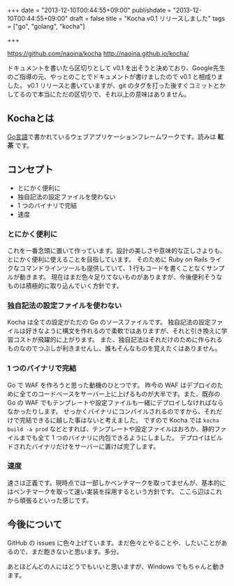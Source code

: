 +++
date = "2013-12-10T00:44:55+09:00"
publishdate = "2013-12-10T00:44:55+09:00"
draft = false
title = "Kocha v0.1 リリースしました"
tags = ["go", "golang", "kocha"]

+++

https://github.com/naoina/kocha
http://naoina.github.io/kocha/

ドキュメントを書いたら区切りとして v0.1 を出そうと決めており、Google先生のご指導の元、やっとのことでドキュメントが書けましたので v0.1 と相成りました。
v0.1 リリースと書いていますが、git のタグを打った後すぐコミットとかしてるので本当にただの区切りで、それ以上の意味はありません。

## Kochaとは

[Go言語](http://golang.org/)で書かれているウェブアプリケーションフレームワークです。読みは **紅茶** です。

## コンセプト

* とにかく便利に
* 独自記法の設定ファイルを使わない
* 1 つのバイナリで完結
* 速度

### とにかく便利に

これを一番念頭に置いて作っています。設計の美しさや意味的な正しさよりも、とにかく便利に使えることを目指しています。
そのために Ruby on Rails ライクなコマンドラインツールも提供していて、1 行もコードを書くことなくサンプルが動きます。
現在はまだ色々足りてないものがありますが、今後便利そうなものは積極的に取り込んでいく方針です。

### 独自記法の設定ファイルを使わない

Kocha は全ての設定がただの Go のソースファイルです。
独自記法の設定ファイルは好きなように構文を作れるので柔軟ではありますが、それと引き換えに学習コストが飛躍的に上がります。
また、独自記法はそれだけのために作られるものなのでつぶしが利きませんし、誰もそんなものを覚えたくはありません。

### 1 つのバイナリで完結

Go で WAF を作ろうと思った動機のひとつです。
昨今の WAF はデプロイのために全てのコードベースをサーバー上に上げるものが大半です。また、既存の Go の WAF でもテンプレートや設定ファイルも一緒にデプロイしなければならなかったりします。
せっかくバイナリにコンパイルされるのですから、それだけで完結できるに越した事はないと考えました。
ですので Kocha では `kocha build -a prod` などとすれば、テンプレートや設定ファイルはおろか、静的ファイルまでも全て 1 つのバイナリに内包できるようにしました。
デプロイはビルドされたバイナリだけをサーバーに置けば完了します。

### 速度

速さは正義です。現時点では一部しかベンチマークを取ってませんが、基本的にはベンチマークを取って速い実装を採用するという方針です。
ここら辺はこれから頑張るといった感じです。

## 今後について

GitHub の issues に色々上げています。まだ色々とやることや、したいことがあるので、まだ飽きないと思います。多分。

あとほどんどの人にはどうでもいいと思いますが、Windows でもちゃんと動きます。
